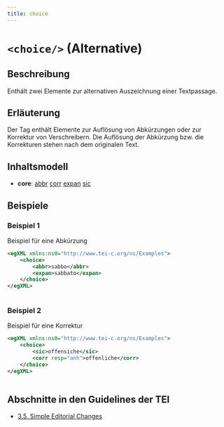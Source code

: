 ```yaml
---
title: choice
---
```




# `<choice/>` (Alternative)

## Beschreibung

Enthält zwei Elemente zur alternativen Auszeichnung einer Textpassage. 

## Erläuterung

Der Tag enthält Elemente zur Auflösung von Abkürzungen oder zur Korrektur von Verschreibern. Die Auflösung der Abkürzung bzw. die Korrekturen stehen nach dem originalen Text. 

## Inhaltsmodell

- **core**: [abbr](abbr.md) [corr](corr.md) [expan](expan.md) [sic](sic.md)

## Beispiele

### Beispiel 1

Beispiel für eine Abkürzung

```xml
<egXML xmlns:ns0="http://www.tei-c.org/ns/Examples">
    <choice>
        <abbr>sabbo</abbr>
        <expan>sabbato</expan>
    </choice>
</egXML>
               
```

### Beispiel 2

Beispiel für eine Korrektur

```xml
<egXML xmlns:ns0="http://www.tei-c.org/ns/Examples">
    <choice>
        <sic>offensiche</sic>
        <corr resp="anh">offenliche</corr>
    </choice>
</egXML>
               
```

## Abschnitte in den Guidelines der TEI

- [3.5. Simple Editorial Changes](https://www.tei-c.org/release/doc/tei-p5-doc/en/html/CO.html#COED)